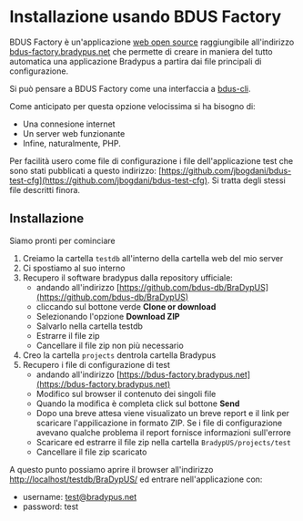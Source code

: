 # Installazione usando BDUS Factory

BDUS Factory è un'applicazione [web open source](https://github.com/jbogdani/bdus-factory)
raggiungibile all'indirizzo [bdus-factory.bradypus.net](https://bdus-factory.bradypus.net/)
che permette di creare in maniera del tutto automatica una applicazione
Bradypus a partira dai file principali di configurazione.

Si può pensare a BDUS Factory come una interfaccia a [bdus-cli](https://github.com/jbogdani/bdus-cli).

Come anticipato per questa opzione velocissima si ha bisogno di:
- Una connesione internet
- Un server web funzionante
- Infine, naturalmente, PHP.

Per facilità usero come file di configurazione i file
dell'applicazione test che sono stati pubblicati a questo indirizzo:
[https://github.com/jbogdani/bdus-test-cfg](https://github.com/jbogdani/bdus-test-cfg).
Si tratta degli stessi file descritti finora.

## Installazione

Siamo pronti per cominciare

1. Creiamo la cartella `testdb` all'interno della cartella web del mio server
2. Ci spostiamo al suo interno
3. Recupero il software bradypus dalla repository ufficiale:
    - andando all'indirizzo
    [https://github.com/bdus-db/BraDypUS](https://github.com/bdus-db/BraDypUS)
    - cliccando sul bottone verde **Clone or download**
    - Selezionando l'opzione **Download ZIP**
    - Salvarlo nella cartella testdb
    - Estrarre il file zip
    - Cancellare il file zip non più necessario
4. Creo la cartella `projects` dentrola cartella Bradypus
5. Recupero i file di configurazione di test
    - andando all'indirizzo
    [https://bdus-factory.bradypus.net](https://bdus-factory.bradypus.net)
    - Modifico sul browser il contenuto dei singoli file
    - Quando la modifica è completa click sul bottone **Send**
    - Dopo una breve attesa viene visualizato un breve report e il link per scaricare 
    l'appilicazione in formato ZIP. Se i file di configurazione avevano qualche problema
    il report fornisce informazioni sull'errore
    - Scaricare ed estrarre il file zip nella cartella `BradypUS/projects/test`
    - Cancellare il file zip scaricato

A questo punto possiamo aprire il browser all'indirizzo 
[http://localhost/testdb/BraDypUS/](http://localhost/testdb/BraDypUS/) ed entrare nell'applicazione con:
- username: test@bradypus.net
- password: test

